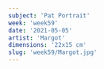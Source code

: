 ```yaml
---
subject: 'Pat Portrait'
week: 'week59'
date: '2021-05-05'
artist: 'Margot'
dimensions: '22x15 cm'
slug: 'week59/Margot.jpg'
---
```

